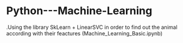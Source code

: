 # Python---Machine-Learning

.Using the library SkLearn + LinearSVC in order to find out the animal according with their feactures (Machine_Learning_Basic.ipynb)
